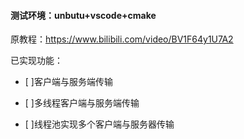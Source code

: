 #### 测试环境：unbutu+vscode+cmake
原教程：https://www.bilibili.com/video/BV1F64y1U7A2

已实现功能：
- [ ]客户端与服务端传输

- [ ]多线程客户端与服务端传输

- [ ]线程池实现多个客户端与服务器传输
